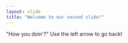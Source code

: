 ```yaml
---
layout: slide
title: "Welcome to our second slide!"
---
```

"How you doin'?"
Use the left arrow to go back!
